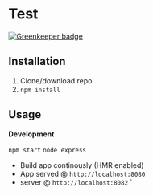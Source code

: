 # Test

[![Greenkeeper badge](https://badges.greenkeeper.io/KobyDamari/snyko.svg)](https://greenkeeper.io/)

## Installation
1. Clone/download repo
2. `npm install`


## Usage
**Development**

`npm start`
`node express`

* Build app continously (HMR enabled)
* App served @ `http://localhost:8080` 
* server @ `http://localhost:8082`
`
